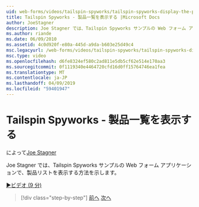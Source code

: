 ```yaml
---
uid: web-forms/videos/tailspin-spyworks/tailspin-spyworks-display-the-product-list
title: Tailspin Spyworks - 製品一覧を表示する |Microsoft Docs
author: JoeStagner
description: Joe Stagner では、Tailspin Spyworks サンプルの Web フォーム アプリケーションで、製品リストを表示する方法を示します。
ms.author: riande
ms.date: 06/09/2010
ms.assetid: 4c0d920f-e80a-445d-a9da-b603e25d49c4
msc.legacyurl: /web-forms/videos/tailspin-spyworks/tailspin-spyworks-display-the-product-list
msc.type: video
ms.openlocfilehash: d6fe8324ef580c2ad811e5db5cf62e514e170aa3
ms.sourcegitcommit: 0f1119340e4464720cfd16d0ff15764746ea1fea
ms.translationtype: MT
ms.contentlocale: ja-JP
ms.lasthandoff: 04/09/2019
ms.locfileid: "59401947"
---
```

# <a name="tailspin-spyworks---display-the-product-list"></a>Tailspin Spyworks - 製品一覧を表示する

によって[Joe Stagner](https://github.com/JoeStagner)

Joe Stagner では、Tailspin Spyworks サンプルの Web フォーム アプリケーションで、製品リストを表示する方法を示します。

[&#9654;ビデオ (9 分)](https://channel9.msdn.com/Blogs/ASP-NET-Site-Videos/tailspin-spyworks-display-the-product-list)

> [!div class="step-by-step"]
> [前へ](tailspin-spyworks-category-menu.md)
> [次へ](tailspin-spyworks-display-per-product-details.md)
